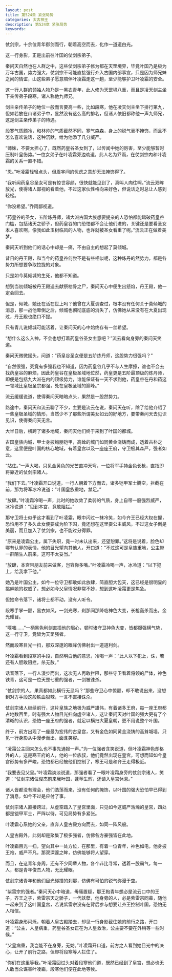 ```yaml
---
layout: post
title: 第524章 紧张局势
categories: 太古神王
description: 第524章 紧张局势
keywords:
---
```


仗剑宗，十余位青年御剑而行，朝着高空而去，化作一道道白光。

这一行身影，正是出前往叶国的仗剑宗弟子。

秦问天自然也在人群之中，这些仗剑宗弟子修为都在天罡境界，毕竟叶国乃是极为万年古国，势力强大，仗剑宗不可能直接强行介入古国内部事宜，只是因为师兄妹之间的情谊，山这些弟子愿意陪伴叶凌霜走这一趟，至少能够护卫叶凌霜的安全。

这一行人群的领袖人物乃是一黑衣青年，此人修为天罡境八重，而且是凌天剑主坐下亲传弟子段寒，诸人称他九师兄。

剑主亲传弟子的地位一般而言要高一些，比如段寒，他在凌天剑主坐下排行第九，但如若放在山诸弟子中，显然没有这么高的排名，但诸人依旧都称他一声九师兄，这是剑主亲传弟子的待遇。

段寒气质颇冷，和林帅的气质截然不同，寒气森森，身上的锐气毫不掩饰，而且不怎么喜欢说话，这种沉默，给为他添了几分威严。

“师妹，不要太担心了，既然药皇谷圣女到了，以传闻中她的厉害，至少能够暂时压制叶皇伤势。”一位女弟子在叶凌霜旁边劝道，此人名为乔雨，在仗剑宗内和叶凌霜的关系一直不错。

“恩。”叶凌霜轻轻点头，但眉宇间的忧虑之意却无法掩饰得了。

“我听闻药皇谷圣女可是有惊世容颜，很快就能见到了，真叫人向往啊。”流云双眸放光，使得诸人鄙视的看着他，不过这家伙性格向来好色，但说话之时总让人感到轻松。

“你没希望。”乔雨鄙视道。

“药皇谷的圣女，五阶炼丹师，诸大派古国大族想要提亲的人恐怕都能踏破药皇谷门槛，包括诸天之骄子，但药皇谷的门恐怕都不会让他们进的，关键还是要看圣女本人喜欢啊，像我如此玉树临风的人物，也许就被圣女看重了呢。”流云正在做着美梦。

秦问天听到他们的话心中却是一痛，不由自主的想起了莫倾城。

昔日的丹王殿，和当今的药皇谷何尝不是有些相似呢，这种炼丹的然势力，都是各势力所想要争取拉拢的对象。

只是如今莫倾城的生死，他都不知道。

想到当初倾城被丹王殿送去献祭枯骨之尸，秦问天心中便生出怒焰，丹王殿，他一定会回去。

但是，倾城，她还在活在世上吗？他曾在大夏调查过，根本没有任何关于莫倾城的消息，那一战他晕倒之后，倾城也彻彻底底的消失了，仿佛她从来没有在大夏出现过，丹王殿也绝口不提。

只有青儿说倾城可能活着，让秦问天的心中始终存有一丝希望。

“想什么这么入神，不会也想打着药皇谷圣女主意吧？”流云看向身旁的秦问天笑道。

秦问天微微摇头，问道：“药皇谷圣女便是五阶炼丹师，这股势力很强吗？”

“自然很强，究竟有多强我也不知道，因为药皇谷几乎不与人生摩擦，谁也不会去找药皇谷的麻烦，因此药皇谷在皇极圣域地位然，药皇更是五阶最顶级的炼丹师，即便是包括九大派在内的顶级势力，谁能保证有一天不求到他，药皇谷在丹和药这一领域比皇极圣宗都强，处在皇极圣域的巅峰。”

流云缓缓说道，使得秦问天暗暗点头，果然是一股然势力。

路途中，秦问天和流云聊了不少，主要是流云在说，秦问天在听，除了给他介绍了一些皇极圣域的情形，当然少不了那些所谓美女如云的好地方，要带秦问天去见识见识，使得秦问天无言。

大半日后，横跨了诸多地域，秦问天他们终于来到了叶国的都城。

古国皇族内城，甲士身披绚丽铠甲，高耸的城门如同黄金浇铸而成，透着古朴之意，这里便是叶国的核心地域，有着皇宫以及一座座王府，守卫极其森严，强者如云。

“站住。”一声大喝，只见金黄色的光芒直冲天穹，一位将军手持金色长枪，直指即将靠近的仗剑宗诸人。

“我们下去。”叶凌霜开口说道，一行人朝着下方而去，诸多铠甲军士腾空，拦截在前，那为将军冰冷说道：“叶国皇族重地，禁足。”

“放肆。”叶凌霜冷喝一声，此时的她收敛了柔弱的气质，身上自带一股强烈威严，冰冷说道：“见到本宫，竟敢阻拦。”

那守卫将士似乎这才看到了叶凌霜，眼中闪过一抹冷笑，如今齐王已经大权在握，恐怕用不了多久此女便要成为阶下囚，竟还想在这里耍公主威风，不过这女子倒是美丽，而且加入了仗剑宗，也不能过分得罪。

“原来是凌霜公主，属下失职，竟一时未认出来，还望恕罪。”这将是说着，脸色却哪有认罪的表情，他的目光望向其他人，开口道：“不过这可是皇族重地，公主带一群陌生人前来，这可不太妥当。”

“放肆，本宫带朋友前来做客，岂容你多嘴。”叶凌霜冷喝一声，冰冷道：“以下犯上，给我拿下他。”

她乃是叶国公主，如今一位守卫都敢如此放肆，简直胆大包天，这已经是很明显的挑衅她的权威了，想必如今父皇情况非常不妙，想到这叶凌霜更是焦急。

但她命令落下，诸将士都不动，没有人听令。

段寒手掌一颤，黑衣如风，一剑光寒，刹那间那降临神色大变，长枪轰杀而出，金光耀目。

“噗嗤……”一柄黑色利剑直插他的眉心，顿时诸守卫神色大变，皆都爆强横气势，这一行守卫，竟皆为天罡强者。

然而段寒目光一扫，那双深邃的眼眸仿佛射出一道道利剑。

叶凌霜看到段寒的手段，自然明白他的意思，冷喝一声：“此人以下犯上，诛，若还有人胆敢阻拦，杀无赦。”

话音落下，一行人漫步而出，这次无人再敢拦阻，那些守卫看着将领的尸体，神色铁青，这可是一位天罡七重的强者，一剑被诛杀。

“仗剑宗的人，果真都如此横行无忌吗？”那些守卫心中惊颤，却不敢说出来，没想到对方手段这般铁血狠辣，一言不直接诛杀。

仗剑宗诸人继续前行，这片皇族之地极为威严雄伟，有着诸多王府，每一座王府都占地数百里，时有强大人物目光扫向虚空诸人，这让秦问天对叶国的强大更有了个清晰的认识，恐怕一座王府的强者，就足以横扫大夏皇朝，更不用说整个叶国。

终于，前方出现了一座最为宏伟的古皇宫，又有金色如同黄金浇铸的高耸城墙，只见一行身影从中漫步而出，面含笑容。

“凌霜公主回来怎么也不事先通报一声。”为一位强者含笑说道，但叶凌霜神色却格外的人，这是寒王府的人，他的一位族叔，他们竟然出现在皇宫，可想而知如今皇宫形势有多严峻，恐怕都已经被他们控制了，寒王可是和齐王走得极近。

“我要去见父皇。”叶凌霜淡淡说道，那强者看了一眼叶凌霜身旁的仗剑宗诸人，笑道：“仗剑宗诸位俊杰前来我叶国，蓬荜生辉，还请入皇宫休息。”

诸人皆都没有理会，他们浩荡而来，没有任何的掩饰，以叶国的强大恐怕早已得到了消息，如今不过是应付了事。

仗剑宗诸人直接跨过，从虚空踏入了皇宫里面，只见如今这威严浩瀚的皇宫，四处都是铠甲军士，严阵以待，可见局势有多紧张。

叶凌霜心系她的父亲，直奔人皇古殿方向而去，如同一阵风般。

人皇古殿外，此刻却是聚集了极多强者，仿佛各方豪强皆在此地。

叶凌霜目光一扫，望向其中一处方位，在那里，有着一位青年，神色如电，他身披王袍，威严不凡，那双深邃之眸，仿佛能够将人望穿。

而且，在这青年身周，还有不少同辈人物，各个非比寻常，透着一股霸气，每一人，都是青年俊杰人物，无比耀眼。

仗剑宗诸青年和他们目光碰撞的刹那，仿佛有可怕的锐气弥漫于空。

“紫雷宗的强者。”秦问天心中暗道，毋庸置疑，那王袍青年想必是流云口中的王子，齐王之子，紫雷宗天之骄子，一代妖孽，他身旁的人，必是紫雷宗同辈，随他一起来到了这叶国皇宫，若说紫雷宗没有在背后参与想要让齐王控制叶国，恐怕无人相信。

叶凌霜身形闪烁，朝着人皇古殿踏去，却见一行身影截住她的前行之路，开口道：“公主，人皇病重，药皇谷圣女正在为人皇救治，公主要不要在外稍等一些时候。”

“父皇病重，我岂能不在身旁，无妨。”叶凌霜开口道，前方之人看到她目光中的决心，让开了前行之路，但却将段寒等人拦住了。

“你们在这里等我。”叶凌霜回过头对着段寒他们道，既然已经到了皇宫，想必也无人敢当众谋害叶凌霜，段寒他们便在此地等候。
